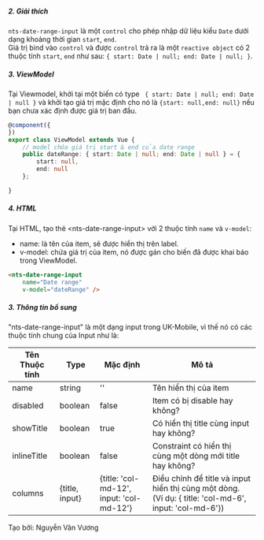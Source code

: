 ##### 2. Giải thích
`nts-date-range-input` là một `control` cho phép nhập dữ liệu kiểu `Date` dưới dạng khoảng thời gian `start`, `end`.  
 Giá trị bind vào `control` và được `control` trả ra là một `reactive object` có 2 thuộc tính `start`, `end` như sau: `{ start: Date | null; end: Date | null; }`.

##### 3. ViewModel

Tại Viewmodel, khởi tại một biến có type ` { start: Date | null; end: Date | null }` và khởi tạo giá trị mặc định cho nó là `{start: null,end: null}` nếu bạn chưa xác định được giá trị ban đầu. 

```typescript
@component({
})
export class ViewModel extends Vue {
    // model chứa giá trị start & end của date range
    public dateRange: { start: Date | null; end: Date | null } = {
        start: null,
        end: null
    };

}
```

##### 4. HTML

Tại HTML, tạo thẻ &lt;nts-date-range-input&gt; với 2 thuộc tính `name` và `v-model`:
- name: là tên của item, sẽ được hiển thị trên label.
- v-model: chứa giá trị của item, nó được gán cho biến đã được khai báo trong ViewModel.

```html
<nts-date-range-input 
    name="Date range" 
    v-model="dateRange" />
```

##### 3. Thông tin bổ sung

"nts-date-range-input" là một dạng input trong UK-Mobile, vì thế nó có các thuộc tính chung của Input như là: 

| Tên Thuộc tính| Type | Mặc định | Mô tả |
| --------------|------| -------- | ------|
| name | string | '' | Tên hiển thị của item |
| disabled | boolean | false | Item có bị disable hay không? |
| showTitle | boolean | true | Có hiển thị title cùng input hay không? |
| inlineTitle | boolean | false | Constraint có hiển thị cùng một dòng mới title hay không? |
| columns | {title, input} | {title: 'col-md-12', input: 'col-md-12'} | Điều chỉnh để title và input hiển thị cùng một dòng. (Ví dụ: { title: 'col-md-6', input: 'col-md-6'})|
  
Tạo bởi: Nguyễn Văn Vương